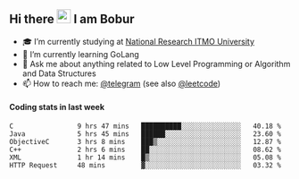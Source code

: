 ## Hi there <img src="https://media.giphy.com/media/hvRJCLFzcasrR4ia7z/giphy.gif" width="25px" height="25px"> I am Bobur

- :mortar_board: I’m currently studying at [National Research ITMO University](https://itmo.ru/)
- :seedling: I’m currently learning GoLang
- :speech_balloon: Ask me about anything related to Low Level Programming or Algorithm and Data Structures
- :mailbox: How to reach me: [@telegram](https://t.me/octoant) (see also [@leetcode](https://leetcode.com/octoant/))    

#### Coding stats in last week

<!--START_SECTION:waka-->

```text
C                9 hrs 47 mins   ██████████░░░░░░░░░░░░░░░   40.18 %
Java             5 hrs 45 mins   ██████░░░░░░░░░░░░░░░░░░░   23.60 %
ObjectiveC       3 hrs 8 mins    ███▒░░░░░░░░░░░░░░░░░░░░░   12.87 %
C++              2 hrs 6 mins    ██░░░░░░░░░░░░░░░░░░░░░░░   08.62 %
XML              1 hr 14 mins    █▒░░░░░░░░░░░░░░░░░░░░░░░   05.08 %
HTTP Request     48 mins         ▓░░░░░░░░░░░░░░░░░░░░░░░░   03.32 %
```

<!--END_SECTION:waka-->
